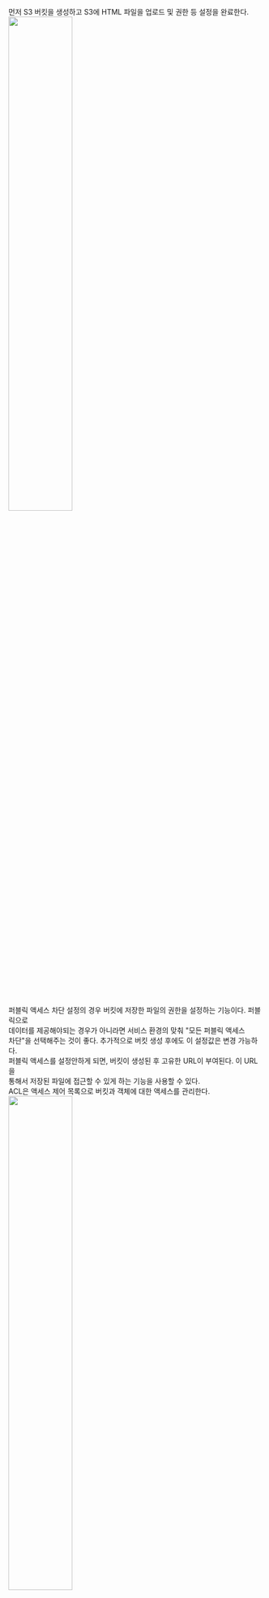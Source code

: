 먼저 S3 버킷을 생성하고 S3에 HTML 파일을 업로드 및 권한 등 설정을 완료한다.     
<img src="https://user-images.githubusercontent.com/33191974/155876160-27711452-30f2-470b-a287-5b0a37dbabdd.png" width="50%" height="50%"/>   
퍼블릭 액세스 차단 설정의 경우 버킷에 저장한 파일의 권한을 설정하는 기능이다. 퍼블릭으로  
데이터를 제공해야되는 경우가 아니라면 서비스 환경의 맞춰 "모든 퍼블릭 액세스   
차단"을 선택해주는 것이 좋다. 추가적으로 버킷 생성 후에도 이 설정값은 변경 가능하다.     
퍼블릭 액세스를 설정안하게 되면, 버킷이 생성된 후 고유한 URL이 부여된다. 이 URL을  
통해서 저장된 파일에 접근할 수 있게 하는 기능을 사용할 수 있다.   
ACL은 액세스 제어 목록으로 버킷과 객체에 대한 액세스를 관리한다.   
<img src="https://user-images.githubusercontent.com/33191974/155876419-1ec598ff-e02a-4788-8b7c-e1d9a6651f52.png" width="50%" height="50%"/>   
그 다음에는 버전관리, 태그, 기본 암호화등을 선택할 수 있다.  
버전관리는 개발할 때 소스를 git, svn으로 관리하는 것처럼 버킷 내의 파일들의  
버전을 관리할 수 있는 기능이다.  
태그는 해당 버킷을 태깅해놓고 이후에 비용측정이라던지 많은 버킷 중에 태그로  
검색을 한다던지 할 때 쓰는 태깅 기능이다. 버킷을 그룹핑하기 좋다.   
암호화는 말그대로 파일들을 암호화해서 좀 더 보안적으로 신경써서 관리하게 해주는  
기능이다.    
  
이 부부은 버킷 생성 후에도 변경 가능하므로 기본값을 그대로 두고 "버킷 만들기"를  
선택한다.  
추가적으로 아래 '고급 설정'을 누르면 객체 잠금을 설정할 수 있다.  
객체 잠금은 중요한 파일이 버킷에 저장될 경우 보안에 좀더 신경써야하므로 이때  
사용하는 기능이다.   

# S3에 파일 업로드
버킷 만들기가 잘 되었으면, 버킷 리스트에 새로 생긴 버킷 리스트가 뜰 것이다.   
버킷 이름을 클릭하여 뜬 화면에서 객체를 업로드하고 관리할 수 있으며, 속성,   
권한, 관리등을 통해 S3 버킷 설정을 변경하고 관리할 수 있다.  
S3에 업로드되는 모든 파일에는 객체 URL이 부여된다.   
하지만 만약 파일 권한을 퍼블릭하게 주지 않으면 AccessDenied라는 에러가 뜬다.   

# 권한 변경 등 설정 변경
파일의 권한을 퍼블릭하게 설정하기 위해서는 버킷의 권한을 퍼블릭으로 수정  
해주어야 한다. 권한 탭으로 들어가 "편집" 버튼을 눌러 모든 퍼블릭 액세스 차단   
체크박스의 체크를 풀어준다.     
그리고 이번에는 업로드한 파일의 퍼블릭 권한을 부여할 것이다.  
객체의 권한 탭을 클릭하고 "편집" 버튼을 누르면 아래와 같이 뜨는 것을 볼 수   
있다. "모든 사람"에 객체 읽기, 객체 ACL 읽기 체크박스를 선택해준다(수정이  
안된다면 버킷의 객체 소유권 ACL 정책을 활성화하면 된다(그러면 수정이  
가능해짐). 버킷에 객체    
소유권 ACL 정책이 활성화되어 있으면 객체 업로드시 객체는 업로드하는 계정의  
소유가 되어 다른 계정에서 접근이 불가능하다. 다른 계정에서 접근하기   
위해서는 객체 업로드시 ACL을 적용하거나 버킷에 객체 소유권 ACL 정책을 비활성  
화하면 된다).       
그러면 이제 부여받은 S3 URL에 들어가보면 업로드했던 파일 사진이 잘보이게 된다. 

그리고 CloudFront 서비스에 접속한다. 참고로, CloudFront는 리전을 선택하지   
않아도 된다. 그 이유는 위에서 살펴보았던 CloudFront의 특징을 살펴보면 알   
것이다.  
  
배포 탭에 들어가서 배포 생성 버튼을 누르면 아래와 같은 화면이 뜬다.    
원본 도메인 칸을 선택하면 현재 사용할 수 있는 S3 버킷, ELB 등의 목록이  
표시된다. 우리가 사용할 S3 버킷을 클릭하자.   
원본 경로는 AWS 리소스나 사용자 지정 Origin에 있는 디렉터리에서 콘텐츠를   
요청하게 하려면 슬래시(/) 뒤에 디렉터리 경로를 입력한다. 예를 들어  
`/production`을 작성했다면 `{OriginDomainName}/sample.jpg를 요청했을 때,   
`{OriginDomainName}/production/sample.jpg`에 대한 요청이 된다.   
이름은 해당 배포 내의 Origin 또는 Origin Group을 고유하게 구별하는 문자열이며,  
원본 도메인을 선택하면 자동으로 입력된다.   
  
나머지 설정은 필요할 때마다 찾아서 설정하고, 일단 나머지는 기본값을 그대로   
두고 생성한다.   
<img src="https://user-images.githubusercontent.com/33191974/155885109-504b8847-421f-4307-a692-de2abe8bfe02.png" width="50%" height="50%"/>     
잘 생성이 된 것을 확인할 수 있다.  
ID는 자동으로 부여되는 값이며, 나중에 배포 시 사용된다.   
Domain name(도메인 이름)은 URL이고, 브라우저에서 호출할 수 있다.   
Origin(원본)은 이전에 생성한 S3의 URL이다.   
Status은 현재 상태를 나타내며 생성하자마자 보면 In Progress라고 뜰 것이다.  
In Progress 상태라는 것은 Edge Location에 배포중이라는 뜻으로, 배포가 완료되면  
Deployed(활성화됨) 상태가 된다.   
<img src="https://user-images.githubusercontent.com/33191974/155885242-e2ecdcce-f1ba-47fc-be62-c97c5c1bff2b.png" width="50%" height="50%"/>    
이제 도메인 이름의 URL을 브라우저에서 호출해보면 아직은 Access Denied가   
뜰 것이다. 다시 설정한 옵션을 하나만 수정해주자.     
<img src="https://user-images.githubusercontent.com/33191974/155885426-c6f5ddb0-1e00-41a1-a6c6-b713d0b18a24.png" width="50%" height="50%"/>    
Default Root Object(기본값 루트 객체)를 설정하지 않았기 때문에 에러가 난  
것이다. Default Root Object는 CloudFront 배포 도메인의 최상위(루트 URL)로   
요청할 때, CloudFront에서 Origin으로부터 요청할 객체를 작성하는 부분이다.   
기본값 루트 객체를 지정하는 경우 아래와 같이 객체 이름만 입력하면 된다.  
<img src="https://user-images.githubusercontent.com/33191974/155885578-f09f2ad3-a821-4359-84a7-7dc6a1a9763d.png" width="50%" height="50%"/>     
설정 완료 후 도메인 이름을 복사하여 웹 페이지에서 호출해보자.  
이제 설정한 index.html 파일이 잘 보인다.   
<img src="https://user-images.githubusercontent.com/33191974/155885705-83871e74-543d-4ef1-82e5-3ec77fcabd4e.png" width="50%" height="50%"/>  

> #### 크롬에서 HTTP 헤더 확인하기  
> 크롬 웹 브라우저 개발자 도구에서는 HTTP 헤더를 확인할 수 있다.  
> 개발자 도구에서 Network 부분을 보면 현재 웹사이트에서 열린 파일들의 목록이   
> 표시되고, 파일을 클릭하면 HTTP 헤더를 확인할 수 있다. Response Headers에  
> X-Cache 항목을 보면 Hit-from cloudfront라고 표시된다. 이것은 CloudFront에  
> 캐시된 파일을 가져왔다는 뜻이다.    
> 캐시 유지 시간이 지나서 CloudFront가 오리진에 접속하여 파일을 가져왔을 때는   
> Miss from cloudfront라고 표시된다.   

> #### CloudFront 배포 삭제하기   
> CloudFront 배포를 삭제하려면 배포 목록에서 배포를 선택한 뒤 Disable 버튼을   
> 클릭하여 동작을 정지시킨다. 모든 에지 로케이션에 전파되기까지 15 ~ 20분 정도   
> 걸린다. Status가 Deployed로 바뀌었다면 Delete 버튼을 클릭하여 배포를 삭제한다.  
















































